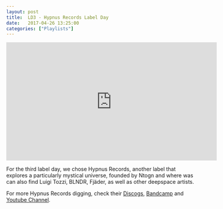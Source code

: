 ```yaml
---
layout: post
title:  LD3 - Hypnus Records Label Day
date:   2017-04-26 13:25:00
categories: ["Playlists"]
---
```


<iframe width="560" height="315" src="https://www.youtube.com/embed/videoseries?list=PLXG1UxdN3qL_qmzXpngA1gXkaJaYH0DpS" frameborder="0" allowfullscreen></iframe>


For the third label day, we chose Hypnus Records, another label that explores a particularly mystical universe, founded by Ntogn and where was can also find Luigi Tozzi, BLNDR, Fjäder, as well as other deepspace artists. 

For more Hypnus Records digging, check their [Discogs](https://www.discogs.com/fr/label/640495-Hypnus-Records), [Bandcamp](https://hypnus.bandcamp.com/) and [Youtube Channel](https://www.youtube.com/user/hypnusrec).
